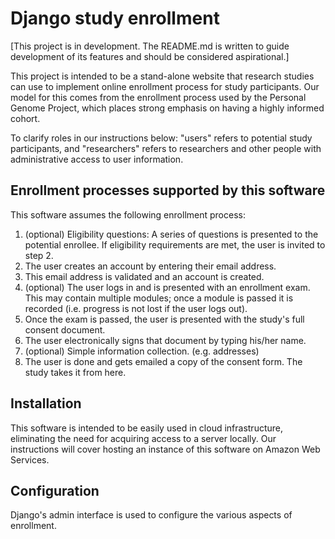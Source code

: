 Django study enrollment
=======================

[This project is in development. The README.md is written to guide development of its features and should be considered aspirational.]

This project is intended to be a stand-alone website that research studies
can use to implement online enrollment process for study participants. Our model
for this comes from the enrollment process used by the Personal Genome Project,
which places strong emphasis on having a highly informed cohort.

To clarify roles in our instructions below: "users" refers to potential study
participants, and "researchers" refers to researchers and other people with
administrative access to user information.

Enrollment processes supported by this software
-----------------------------------------------

This software assumes the following enrollment process:

1. (optional) Eligibility questions: A series of questions is presented to the potential enrollee. If eligibility requirements are met, the user is invited to step 2.
2. The user creates an account by entering their email address.
3. This email address is validated and an account is created.
4. (optional) The user logs in and is presented with an enrollment exam. This may contain multiple modules; once a module is passed it is recorded (i.e. progress is not lost if the user logs out).
5. Once the exam is passed, the user is presented with the study's full consent document.
6. The user electronically signs that document by typing his/her name.
7. (optional) Simple information collection. (e.g. addresses)
8. The user is done and gets emailed a copy of the consent form. The study takes it from here.

Installation
------------

This software is intended to be easily used in cloud infrastructure, eliminating the need for acquiring access to a server locally. Our instructions will cover hosting an instance of this software on Amazon Web Services.

Configuration
-------------

Django's admin interface is used to configure the various aspects of enrollment.
